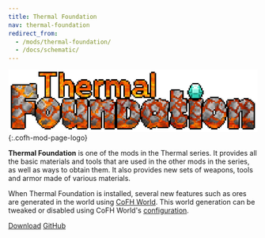 ```yaml
---
title: Thermal Foundation
nav: thermal-foundation
redirect_from:
  - /mods/thermal-foundation/
  - /docs/schematic/
---
```


![Thermal Foundation logo](/assets/images/modlogos/thermal-foundation.png){:.cofh-mod-page-logo}


**Thermal Foundation** is one of the mods in the Thermal series. It provides all
the basic materials and tools that are used in the other mods in the series, as
well as ways to obtain them. It also provides new sets of weapons, tools and
armor made of various materials.

When Thermal Foundation is installed, several new features such as ores are
generated in the world using [CoFH World](/docs/cofh-world/). This world
generation can be tweaked or disabled using CoFH World's
[configuration](/docs/world-generator-configuration/).


<div class="uk-margin-top uk-button-group">
    <a class="uk-button uk-button-large uk-button-success uk-text-bold" href="/downloads/">Download</a>
    <a class="uk-button uk-button-large" href="https://github.com/CoFH/ThermalFoundation">GitHub</a>
</div>
